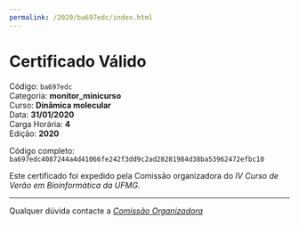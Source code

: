 ```yaml
---
permalink: /2020/ba697edc/index.html
---
```


# Certificado Válido

Código: `ba697edc`<br>
Categoria: **monitor_minicurso**<br>
Curso: **Dinâmica molecular**<br>
Data: **31/01/2020**<br>
Carga Horária: **4**<br>
Edição: **2020**<br>


Código completo: `ba697edc4087244a4d41066fe242f3dd9c2ad28281984d38ba53962472efbc10`


Este certificado foi expedido pela Comissão organizadora do *IV Curso de Verão em Bioinformática da UFMG*.

----

Qualquer dúvida contacte a [_Comissão Organizadora_](<mailto:cursobioinfoufmg@gmail.com$subject=[Certificados]>)

